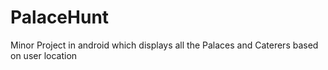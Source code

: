 # PalaceHunt
Minor Project in android which displays all the Palaces and Caterers based on user location
